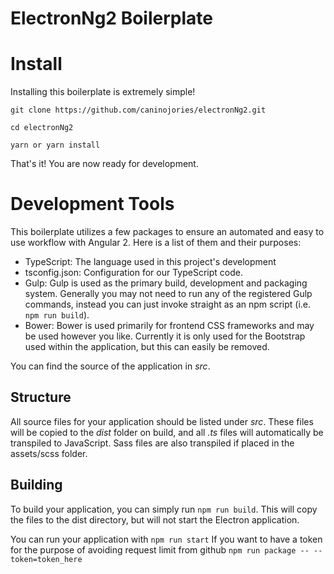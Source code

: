 ElectronNg2 Boilerplate
=====================

Install
=======

Installing this boilerplate is extremely simple!

`git clone https://github.com/caninojories/electronNg2.git`

`cd electronNg2`

`yarn or yarn install`

That's it! You are now ready for development.

Development Tools
=================

This boilerplate utilizes a few packages to ensure an automated and easy to use workflow with Angular 2. Here is a list of them and their purposes:
- TypeScript: The language used in this project's development
- tsconfig.json: Configuration for our TypeScript code.
- Gulp: Gulp is used as the primary build, development and packaging system. Generally you may not need to run any of the registered Gulp commands, instead you can just invoke straight as an npm script (i.e. `npm run build`).
- Bower: Bower is used primarily for frontend CSS frameworks and may be used however you like. Currently it is only used for the Bootstrap used within the application, but this can easily be removed.

You can find the source of the application in *src*.

Structure
---------

All source files for your application should be listed under *src*. These files will be copied to the *dist* folder on build, and all *.ts* files will automatically be transpiled to JavaScript. Sass files are also transpiled if placed in the assets/scss folder.

Building
--------

To build your application, you can simply run `npm run build`. This will copy the files to the dist directory, but will not start the Electron application.

You can run your application with `npm run start`
If you want to have a token for the purpose of avoiding request limit from github `npm run package -- --token=token_here`
